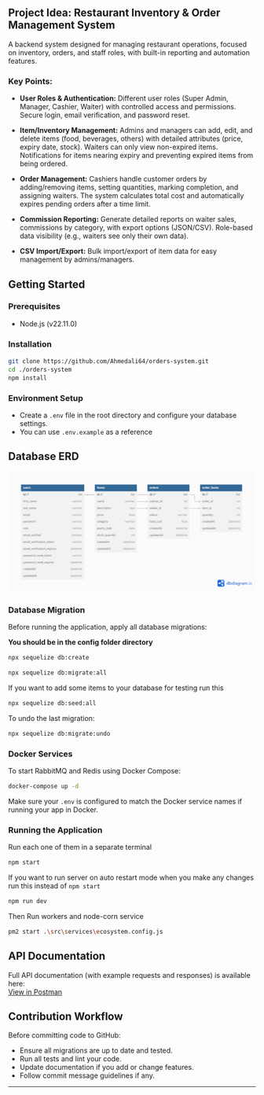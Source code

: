 ## Project Idea: **Restaurant Inventory & Order Management System**

A backend system designed for managing restaurant operations, focused on inventory, orders, and staff roles, with built-in reporting and automation features.

### Key Points:

* **User Roles & Authentication:**
  Different user roles (Super Admin, Manager, Cashier, Waiter) with controlled access and permissions. Secure login, email verification, and password reset.

* **Item/Inventory Management:**
  Admins and managers can add, edit, and delete items (food, beverages, others) with detailed attributes (price, expiry date, stock). Waiters can only view non-expired items.
  Notifications for items nearing expiry and preventing expired items from being ordered.

* **Order Management:**
  Cashiers handle customer orders by adding/removing items, setting quantities, marking completion, and assigning waiters. The system calculates total cost and automatically expires pending orders after a time limit.

* **Commission Reporting:**
  Generate detailed reports on waiter sales, commissions by category, with export options (JSON/CSV). Role-based data visibility (e.g., waiters see only their own data).

* **CSV Import/Export:**
  Bulk import/export of item data for easy management by admins/managers.

## Getting Started

### Prerequisites

- Node.js (v22.11.0)

### Installation

```bash
git clone https://github.com/Ahmedali64/orders-system.git
cd ./orders-system
npm install
```

### Environment Setup

* Create a `.env` file in the root directory and configure your database settings.
* You can use `.env.example` as a reference 

## Database ERD

![ERD Diagram](docs/ERD.png)

### Database Migration

Before running the application, apply all database migrations:

**You should be in the config folder directory**  
```bash
npx sequelize db:create
```

```bash
npx sequelize db:migrate:all
```

If you want to add some items to your database for testing run this 

```bash
npx sequelize db:seed:all
```

To undo the last migration:

```bash
npx sequelize db:migrate:undo
```

### Docker Services

To start RabbitMQ and Redis using Docker Compose:

```bash
docker-compose up -d
```

Make sure your `.env` is configured to match the Docker service names if running your app in Docker.

### Running the Application
Run each one of them in a separate terminal
```bash
npm start
```
If you want to run server on auto restart mode when you make any changes run this instead 
of `npm start`
```bash
npm run dev 
```

Then Run workers and node-corn service

```bash
pm2 start .\src\services\ecosystem.config.js
```


## API Documentation

Full API documentation (with example requests and responses) is available here:  
[View in Postman](https://documenter.getpostman.com/view/21578024/2sB2x2LunG)

## Contribution Workflow

Before committing code to GitHub:

- Ensure all migrations are up to date and tested.
- Run all tests and lint your code.
- Update documentation if you add or change features.
- Follow commit message guidelines if any.

---

